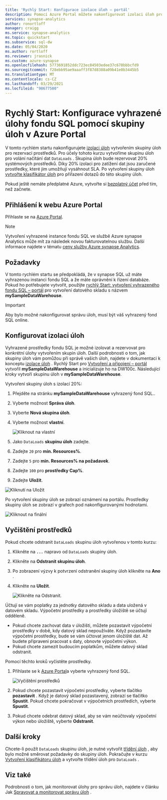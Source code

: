 ```yaml
---
title: 'Rychlý Start: Konfigurace izolace úloh – portál'
description: Pomocí Azure Portal můžete nakonfigurovat izolaci úloh pro vyhrazený fond SQL.
services: synapse-analytics
author: ronortloff
manager: craigg
ms.service: synapse-analytics
ms.topic: quickstart
ms.subservice: sql-dw
ms.date: 05/04/2020
ms.author: rortloff
ms.reviewer: jrasnick
ms.custom: azure-synapse
ms.openlocfilehash: 5773691852ddc723ec84503edee37c678bbbcfd9
ms.sourcegitcommit: f28ebb95ae9aaaff3f87d8388a09b41e0b3445b5
ms.translationtype: MT
ms.contentlocale: cs-CZ
ms.lasthandoff: 03/29/2021
ms.locfileid: "98677500"
---
```

# <a name="quickstart-configure-dedicated-sql-pool-workload-isolation-using-a-workload-group-in-the-azure-portal"></a>Rychlý Start: Konfigurace vyhrazené úlohy fondu SQL pomocí skupiny úloh v Azure Portal

V tomto rychlém startu nakonfigurujete [izolaci úloh](sql-data-warehouse-workload-isolation.md) vytvořením skupiny úloh pro rezervaci prostředků.  Pro účely tohoto kurzu vytvoříme skupinu úloh pro volání načítání dat `DataLoads` . Skupina úloh bude rezervovat 20% systémových prostředků.  Díky 20% izolaci pro zatížení dat jsou zaručené prostředky, které jim umožňují vysáhnout SLA.  Po vytvoření skupiny úloh [vytvořte klasifikátor úloh](quickstart-create-a-workload-classifier-portal.md) pro přiřazení dotazů do této skupiny úloh.


Pokud ještě nemáte předplatné Azure, vytvořte si [bezplatný účet](https://azure.microsoft.com/free/) před tím, než začnete.


## <a name="sign-in-to-the-azure-portal"></a>Přihlášení k webu Azure Portal

Přihlaste se na [Azure Portal](https://portal.azure.com/).

> [!NOTE]
> Vytvoření vyhrazené instance fondu SQL ve službě Azure synapse Analytics může mít za následek novou fakturovatelnou službu.  Další informace najdete v tématu [ceny služby Azure synapse Analytics](https://azure.microsoft.com/pricing/details/sql-data-warehouse/).

## <a name="prerequisites"></a>Požadavky

V tomto rychlém startu se předpokládá, že v synapse SQL už máte vyhrazenou instanci fondu SQL a že máte oprávnění k řízení databáze. Pokud ho potřebujete vytvořit, použijte [rychlý Start: vytvoření vyhrazeného fondu SQL – portál](../quickstart-create-sql-pool-portal.md) pro vytvoření datového skladu s názvem **mySampleDataWarehouse**.

>[!IMPORTANT] 
>Aby bylo možné nakonfigurovat správu úloh, musí být váš vyhrazený fond SQL online. 

## <a name="configure-workload-isolation"></a>Konfigurovat izolaci úloh

Vyhrazené prostředky fondu SQL je možné izolovat a rezervovat pro konkrétní úlohy vytvořením skupin úloh.  Další podrobnosti o tom, jak skupiny úloh vám pomůžou při správě vašich úloh, najdete v dokumentaci k konceptu [izolace úloh](sql-data-warehouse-workload-isolation.md) .  Rychlý Start pro [Vytvoření a připojení – portál](create-data-warehouse-portal.md) vytvořil **mySampleDataWarehouse** a inicializuje ho na DW100c. Následující kroky vytvoří skupinu úloh v **mySampleDataWarehouse**.

Vytvoření skupiny úloh s izolací 20%:
1.  Přejděte na stránku **mySampleDataWarehouse** vyhrazený fond SQL..
1.  Vyberte možnost  **Správa úloh**.
1.  Vyberte **Nová skupina úloh**.
1.  Vyberte možnost **vlastní**.

    ![Kliknout na vlastní](./media/quickstart-configure-workload-isolation-portal/create-wg.png)

6.  Jako `DataLoads` **skupinu úloh** zadejte.
7.  Zadejte `20` pro **min. Resources%**.
8.  Zadejte `5` pro **min. Resources% na požadavek**.
9.  Zadejte `100` pro **prostředky Cap%**.
10. Zadejte **Uložit**.

   ![Kliknutí na Uložit](./media/quickstart-configure-workload-isolation-portal/configure-wg.png)

Po vytvoření skupiny úloh se zobrazí oznámení na portálu.  Prostředky skupiny úloh se zobrazí v grafech pod nakonfigurovanými hodnotami.

   ![Kliknout na finální](./media/quickstart-configure-workload-isolation-portal/display-wg.png)

## <a name="clean-up-resources"></a>Vyčištění prostředků

Pokud chcete odstranit `DataLoads` skupinu úloh vytvořenou v tomto kurzu:
1. Klikněte na **`...`** napravo od `DataLoads` skupiny úloh.
2. Klikněte na **Odstranit skupinu úloh**.
3. Po zobrazení výzvy k potvrzení odstranění skupiny úloh klikněte na **Ano** .
4. Klikněte na **Uložit**.

   ![Klikněte na Odstranit.](./media/quickstart-configure-workload-isolation-portal/delete-wg.png)



Účtují se vám poplatky za jednotky datového skladu a data uložená v datovém skladu. Výpočetní prostředky a prostředky úložiště se účtují odděleně.

- Pokud chcete zachovat data v úložišti, můžete pozastavit výpočetní prostředky v době, kdy datový sklad nepoužíváte. Když pozastavíte výpočetní prostředky, bude se vám účtovat jenom úložiště dat. Až budete připraveni pracovat s daty, obnovte výpočetní výkon.
- Pokud chcete zamezit budoucím poplatkům, můžete datový sklad odstranit.

Pomocí těchto kroků vyčistěte prostředky.

1. Přihlaste se k [Azure Portal](https://portal.azure.com)a vyberte vyhrazený fond SQL.

    ![Vyčištění prostředků](./media/load-data-from-azure-blob-storage-using-polybase/clean-up-resources.png)

2. Pokud chcete pozastavit výpočetní prostředky, vyberte tlačítko **pozastavit** . Když je datový sklad pozastavený, zobrazí se tlačítko **Spustit**.  Pokud chcete pokračovat v výpočetních prostředích, vyberte **Spustit**.

3. Pokud chcete odebrat datový sklad, aby se vám neúčtovaly výpočetní výkon nebo úložiště, vyberte **Odstranit**.

## <a name="next-steps"></a>Další kroky

Chcete-li použít `DataLoads` skupinu úloh, je nutné vytvořit [třídění úloh](/sql/t-sql/statements/create-workload-classifier-transact-sql?toc=/azure/synapse-analytics/sql-data-warehouse/toc.json&bc=/azure/synapse-analytics/sql-data-warehouse/breadcrumb/toc.json&view=azure-sqldw-latest&preserve-view=true) , aby bylo možné směrovat požadavky do skupiny úloh.  Pokračujte v kurzu [Vytvoření klasifikátoru úloh](quickstart-create-a-workload-classifier-portal.md) a vytvořte třídění úloh pro `DataLoads` .

## <a name="see-also"></a>Viz také
Podrobnosti o tom, jak monitorovat úlohy pro správu úloh, najdete v článku Jak [Spravovat a monitorovat správu úloh](sql-data-warehouse-how-to-manage-and-monitor-workload-importance.md) .
